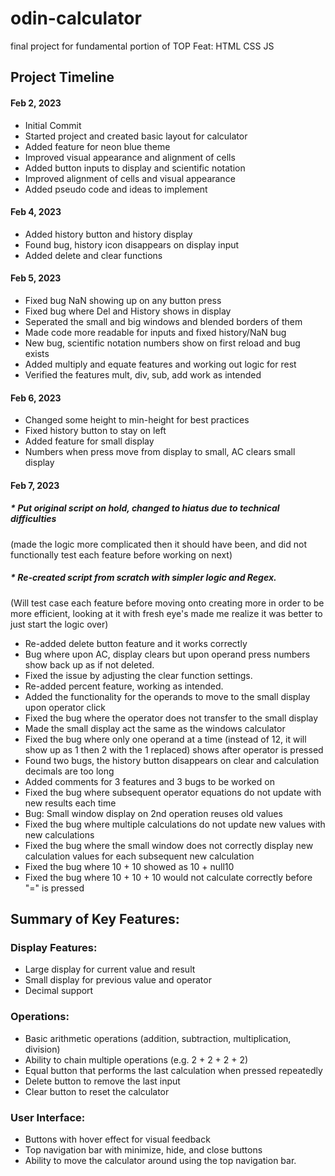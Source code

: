 # odin-calculator
final project for fundamental portion of TOP
Feat:
HTML
CSS
JS

## Project Timeline

#### Feb 2, 2023
* Initial Commit
* Started project and created basic layout for calculator
* Added feature for neon blue theme
* Improved visual appearance and alignment of cells
* Added button inputs to display and scientific notation
* Improved alignment of cells and visual appearance
* Added pseudo code and ideas to implement

#### Feb 4, 2023
* Added history button and history display
* Found bug, history icon disappears on display input
* Added delete and clear functions

#### Feb 5, 2023
* Fixed bug NaN showing up on any button press
* Fixed bug where Del and History shows in display
* Seperated the small and big windows and blended borders of them
* Made code more readable for inputs and fixed history/NaN bug
* New bug, scientific notation numbers show on first reload and bug exists
* Added multiply and equate features and working out logic for rest
* Verified the features mult, div, sub, add work as intended

#### Feb 6, 2023
* Changed some height to min-height for best practices
* Fixed history button to stay on left
* Added feature for small display
* Numbers when press move from display to small, AC clears small display

#### Feb 7, 2023
##### * Put original script on hold, changed to hiatus due to technical difficulties 
(made the logic more complicated then it should have been, and did not functionally test each feature before working on next)
##### * Re-created script from scratch with simpler logic and Regex. 
(Will test case each feature before moving onto creating more in order to be more efficient, looking at it with fresh eye's made me realize it was better to just start the logic over)
* Re-added delete button feature and it works correctly
* Bug where upon AC, display clears but upon operand press numbers show back up as if not deleted.
* Fixed the issue by adjusting the clear function settings.
* Re-added percent feature, working as intended.
* Added the functionality for the operands to move to the small display upon operator click
* Fixed the bug where the operator does not transfer to the small display
* Made the small display act the same as the windows calculator
* Fixed the bug where only one operand at a time (instead of 12, it will show up as 1 then 2 with the 1 replaced) shows after operator is pressed
* Found two bugs, the history button disappears on clear and calculation decimals are too long
* Added comments for 3 features and 3 bugs to be worked on
* Fixed the bug where subsequent operator equations do not update with new results each time
* Bug: Small window display on 2nd operation reuses old values
* Fixed the bug where multiple calculations do not update new values with new calculations
* Fixed the bug where the small window does not correctly display new calculation values for each subsequent new calculation
* Fixed the bug where 10 + 10 showed as 10 + null10
* Fixed the bug where 10 + 10 + 10 would not calculate correctly before "=" is pressed




## Summary of Key Features:

### Display Features:
* Large display for current value and result
* Small display for previous value and operator
* Decimal support

### Operations:
* Basic arithmetic operations (addition, subtraction, multiplication, division)
* Ability to chain multiple operations (e.g. 2 + 2 + 2 + 2)
* Equal button that performs the last calculation when pressed repeatedly
* Delete button to remove the last input
* Clear button to reset the calculator

### User Interface:
* Buttons with hover effect for visual feedback
* Top navigation bar with minimize, hide, and close buttons
* Ability to move the calculator around using the top navigation bar.
